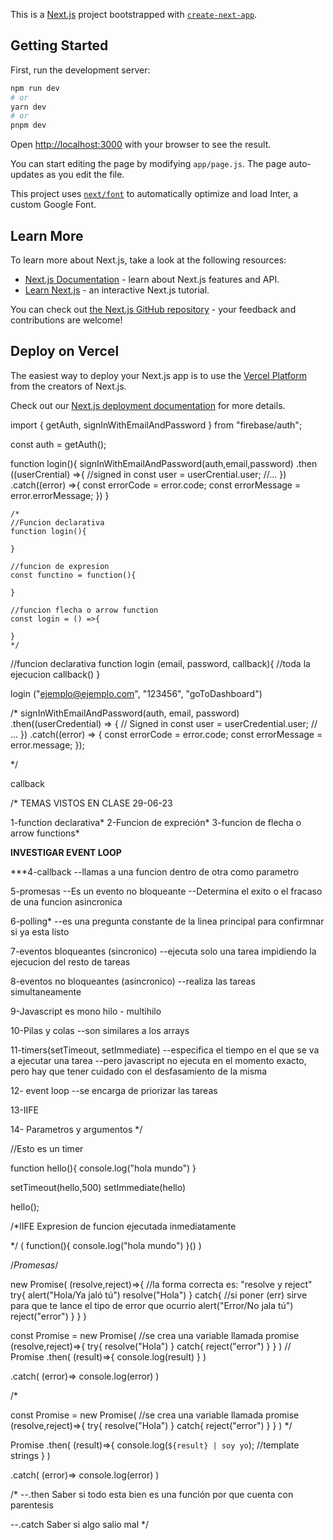 This is a [Next.js](https://nextjs.org/) project bootstrapped with [`create-next-app`](https://github.com/vercel/next.js/tree/canary/packages/create-next-app).

## Getting Started

First, run the development server:

```bash
npm run dev
# or
yarn dev
# or
pnpm dev
```

Open [http://localhost:3000](http://localhost:3000) with your browser to see the result.

You can start editing the page by modifying `app/page.js`. The page auto-updates as you edit the file.

This project uses [`next/font`](https://nextjs.org/docs/basic-features/font-optimization) to automatically optimize and load Inter, a custom Google Font.

## Learn More

To learn more about Next.js, take a look at the following resources:

- [Next.js Documentation](https://nextjs.org/docs) - learn about Next.js features and API.
- [Learn Next.js](https://nextjs.org/learn) - an interactive Next.js tutorial.

You can check out [the Next.js GitHub repository](https://github.com/vercel/next.js/) - your feedback and contributions are welcome!

## Deploy on Vercel

The easiest way to deploy your Next.js app is to use the [Vercel Platform](https://vercel.com/new?utm_medium=default-template&filter=next.js&utm_source=create-next-app&utm_campaign=create-next-app-readme) from the creators of Next.js.

Check out our [Next.js deployment documentation](https://nextjs.org/docs/deployment) for more details.

















import { getAuth, signInWithEmailAndPassword } from "firebase/auth";

const auth = getAuth();


function login(){
    signInWithEmailAndPassword(auth,email,password)
    .then ((userCrential) =>{
        //signed in
        const user = userCrential.user;
        //...
    })
    .catch((error) =>{
        const errorCode = error.code;
        const errorMessage = error.errorMessage;
    })
}



    /*
    //Funcion declarativa
    function login(){

    }

    //funcion de expresion
    const functino = function(){

    }

    //funcion flecha o arrow function
    const login = () =>{

    }
    */

//funcion declarativa
function login (email, password, callback){
    //toda la ejecucion
    callback()
}

login ("ejemplo@ejemplo.com", "123456", "goToDashboard")


/*
signInWithEmailAndPassword(auth, email, password)
    .then((userCredential) => {
    // Signed in 
    const user = userCredential.user;
    // ...
    })
    .catch((error) => {
    const errorCode = error.code;
    const errorMessage = error.message;
    });

*/

callback

/*
TEMAS VISTOS EN CLASE 29-06-23

1-function declarativa*
2-Funcion de expreción*
3-funcion de flecha o arrow functions*

******INVESTIGAR EVENT LOOP******

***4-callback
--llamas a una funcion dentro de otra como parametro

5-promesas
--Es un evento no bloqueante
--Determina el exito o el fracaso de una funcion asincronica

6-polling*
--es una pregunta constante de la linea principal para confirmnar si ya esta listo

7-eventos bloqueantes (sincronico)
--ejecuta solo una tarea impidiendo la ejecucion del resto de tareas

8-eventos no bloqueantes (asincronico)
--realiza las tareas simultaneamente

9-Javascript es mono hilo - multihilo

10-Pilas y colas
--son similares a los arrays

11-timers(setTimeout, setImmediate)
--especifica el tiempo en el que se va a ejecutar una tarea
--pero javascript no ejecuta en el momento exacto, pero hay que tener cuidado
con el desfasamiento de la misma

12- event loop
--se encarga de priorizar las tareas

13-IIFE

14- Parametros y argumentos
*/


//Esto es un timer

function hello(){
    console.log("hola mundo")
}

setTimeout(hello,500)
setImmediate(hello)

hello();


/*IIFE
    Expresion de funcion ejecutada inmediatamente

*/
(
    function(){
        console.log("hola mundo")
    }()
)

/*Promesas*/

new Promise(
    (resolve,reject)=>{ //la forma correcta es: "resolve y reject"
        try{
            alert("Hola/Ya jaló tú")
            resolve("Hola")
        } catch{ //si poner (err) sirve para que te lance el tipo de error que ocurrio
            alert("Error/No jala tú")
            reject("error")
        }
    }
)


const Promise = new Promise( //se crea una variable llamada promise
    (resolve,reject)=>{
        try{
            resolve("Hola")
        } catch{ 
            reject("error")
        }
    }
)
//
Promise
.then(
    (result)=>{
        console.log(result)
    }
)

.catch(
    (error)=>
    console.log(error)
)

/*


const Promise = new Promise( //se crea una variable llamada promise
    (resolve,reject)=>{
        try{
            resolve("Hola")
        } catch{ 
            reject("error")
        }
    }
)
*/

Promise
.then(
    (result)=>{
        console.log(`${result} | soy yo`); //template strings
    }
)

.catch(
    (error)=>
    console.log(error)
)

/*
--.then
Saber si todo esta bien
es una función por que cuenta con parentesis

--.catch
Saber si algo salio mal
*/

